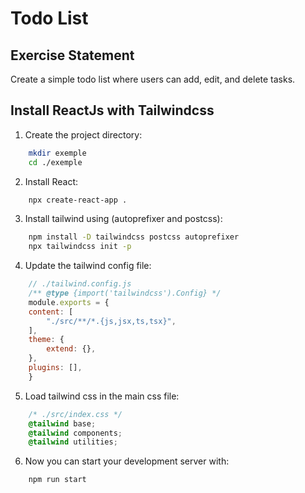 # Todo List
## Exercise Statement

Create a simple todo list where users can add, edit, and delete tasks.

## Install ReactJs with Tailwindcss

1. Create the project directory:
```bash
    mkdir exemple
    cd ./exemple
```
2. Install React:
```bash
    npx create-react-app .
```
3. Install tailwind using (autoprefixer and postcss):
```bash
    npm install -D tailwindcss postcss autoprefixer
    npx tailwindcss init -p
```
4. Update the tailwind config file:
```JavaScript
    // ./tailwind.config.js
    /** @type {import('tailwindcss').Config} */
    module.exports = {
    content: [
        "./src/**/*.{js,jsx,ts,tsx}",
    ],
    theme: {
        extend: {},
    },
    plugins: [],
    }
```
5. Load tailwind css in the main css file:
```css
    /* ./src/index.css */
    @tailwind base;
    @tailwind components;
    @tailwind utilities;
```
6. Now you can start your development server with:
```bash
    npm run start
``` 
